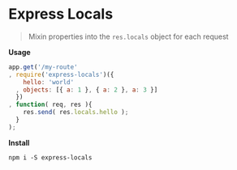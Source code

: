 # Express Locals

> Mixin properties into the `res.locals` object for each request

__Usage__

```javascript
app.get('/my-route'
, require('express-locals')({
    hello: 'world'
  , objects: [{ a: 1 }, { a: 2 }, a: 3 }]
  })
, function( req, res ){
    res.send( res.locals.hello );
  }
);
```

__Install__

```
npm i -S express-locals
```